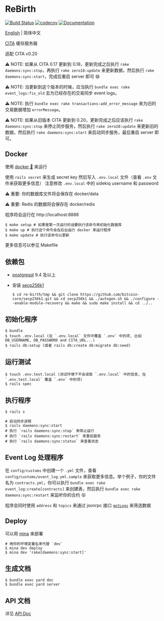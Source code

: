 # ReBirth

[![Build Status](https://travis-ci.org/cryptape/re-birth.svg?branch=master)](https://travis-ci.org/cryptape/re-birth)
[![codecov](https://codecov.io/gh/cryptape/re-birth/branch/master/graph/badge.svg)](https://codecov.io/gh/cryptape/re-birth)
[![Documentation](http://img.shields.io/badge/docs-rdoc.info-blue.svg)](https://www.rubydoc.info/github/cryptape/re-birth/master)

[English](./README.md) | 简体中文

[CITA](http://docs.citahub.com) 缓存服务器

适配 CITA v0.20

⚠️ NOTE: 如果从 CITA 0.17 更新到 0.18，更新完成之后执行 `rake daemons:sync:stop`，再执行 `rake zero18:update` 来更新数据，然后执行 `rake daemons:sync:start`，完成后重启 server 即可 😄

⚠️ NOTE: 当更新到这个版本的时候，应当执行 `bundle exec rake event_logs:fix_old` 去为已经存在的交易同步 event logs。

⚠️ NOTE: 执行 `bundle exec rake transactions:add_error_message` 来为旧的交易数据增加 `errorMessage`。

⚠️ NOTE: 如果从旧版本 CITA 更新到 0.20，更新完成之后应该执行 `rake daemons:sync:stop` 来停止同步服务，然后执行 `rake zero20:update` 来更新旧的数据，然后执行 `rake daemons:sync:start` 来启动同步服务，最后重启 server 即可。

## Docker

使用 [docker 🐳](https://docs.docker.com/install) 来运行

使用 `rails secret` 来生成 secret key 然后写入 `.env.local` 文件（查看 `.env` 文件来获取更多信息）
注意修改 `.env.local` 中的 sidekiq username 和 password

⚠️ 重要: 你的数据库文件将会保存在 docker/data

⚠️ 重要: Redis 的数据将会保存在 docker/redis

程序将会运行在 http://localhost:8888

```shell
$ make setup # 如果是第一次运行的话要执行该命令来初始化数据库
$ make up # 执行这个命令会在后台运行 docker 来运行程序
$ make update # 执行该命令以更新
```

更多信息可以参见 Makefile

## 依赖包

- [postgresql](https://www.postgresql.org/) 9.4 及以上
- 安装 [secp256k1](https://github.com/bitcoin-core/secp256k1.git)

  ```shell
  $ cd re-birth/tmp && git clone https://github.com/bitcoin-core/secp256k1.git && cd secp256k1 && ./autogen.sh && ./configure --enable-module-recovery && make && sudo make install && cd ../..
  ```

## 初始化程序

```shell
$ bundle
$ touch .env.local (在 `.env.local` 文件中覆盖 `.env` 中的项, 比如 DB_USERNAME, DB_PASSWORD and CITA_URL...)
$ rails db:setup (或者 rails db:create db:migrate db:seed)
```

## 运行测试

```shell
$ touch .env.test.local (测试环境下不会读取 `.env.local` 中的信息, 在 `.env.test.local` 覆盖 `.env` 中的项)
$ rails spec
```

## 执行程序

```shell
$ rails s

# 启动同步进程
$ rails daemons:sync:start
# 执行 `rails daemons:sync:stop` 来停止运行
# 执行 `rails daemons:sync:restart` 来重启服务
# 执行 `rails daemons:sync:status` 来查看状态
```

## Event Log 处理程序

在 `config/customs` 中创建一个 `.yml` 文件，查看 `config/customs/event_log.yml.sample` 来获取更多信息。举个例子，你的文件名为 `contracts.yml`，你可以执行 `bundle exec rake event_log:create[contracts]` 来创建表，然后执行 `bundle exec rake daemons:sync:restart` 来监听你的合约 😝

程序会同时使用 `address` 和 `topics` 来通过 jsonrpc 接口 [`getLogs`](http://docs.citahub.com/en-US/cita/rpc-guide/rpc#getlogs) 来筛选数据

## Deploy

可以用 [mina](https://github.com/mina-deploy/mina) 来部署

```shell
# 用你的环境变量名来代替 `dev` 
$ mina dev deploy
$ mina dev 'rake[daemons:sync:start]'
```

## 生成文档

```shell
$ bundle exec yard doc
$ bundle exec yard server
```

## API 文档
详见 [API Doc](./API_DOC.md)
